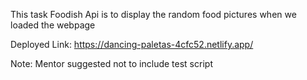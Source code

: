This task Foodish Api is to display the random food pictures when we loaded the webpage

Deployed Link:
https://dancing-paletas-4cfc52.netlify.app/

Note: Mentor suggested not to include test script
